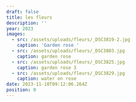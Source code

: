 ```yaml
---
draft: false
title: les fleurs
description: ''
year: 2023
images:
  - src: /assets/uploads/fleurs/_DSC3819-2.jpg
    caption: 'Garden rose '
  - src: /assets/uploads/fleurs/_DSC3803.jpg
    caption: garden rose
  - src: /assets/uploads/fleurs/_DSC3825.jpg
    caption: garden rose 3
  - src: /assets/uploads/fleurs/_DSC3829.jpg
    caption: water on rose
date: 2023-11-10T09:12:06.264Z
position: 0
---
```


